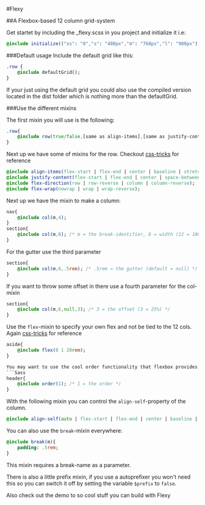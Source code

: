 #Flexy

##A Flexbox-based 12 column grid-system

Get startet by including the _flexy.scss in you project and initialize it i.e:
```Sass
@include initialize(("xs": "0","s": "480px","m": "768px","l": "980px"),true); //breaks / enable prefixing
```

###Default usage
Include the default grid like this:
```Sass
.row {
    @include defaultGrid();
}
```
If your just using the default grid you could also use the compiled version located in the dist folder which is nothing more than the defaultGrid.

###Use the different mixins

The first mixin you will use is the following:
```Sass
.row{
	@include row(true/false,[same as align-items],[same as justify-content]); //true: inline-flex, false: flex | default: false
}
```
Next up we have some of mixins for the row. Checkout [css-tricks](https://css-tricks.com/snippets/css/a-guide-to-flexbox/) for reference

```Sass
@include align-items(flex-start | flex-end | center | baseline | stretch );
@include justify-content(flex-start | flex-end | center | space-between | space-around );
@include flex-direction(row | row-reverse | column | column-reverse);
@include flex-wrap(nowrap | wrap | wrap-reverse);
```

Next up we have the mixin to make a column:
```Sass
nav{
	@include col(m,4);
}
section{
	@include col(m,8); /* m = the break-identifier, 8 = width (12 = 100%, 8 = 66,66%) */
}
```

For the gutter use the third parameter
```Sass
section{
	@include col(m,6,.5rem); /* .5rem = the gutter (default = null) */
}
```

If you want to throw some offset in there use a fourth parameter for the col-mixin
```Sass
section{
	@include col(m,6,null,3); /* 3 = the offset (3 = 25%) */
}
```

Use the `flex`-mixin to specify your own flex and not be tied to the 12 cols. Again [css-tricks](https://css-tricks.com/snippets/css/a-guide-to-flexbox/) for reference
```Sass
aside{
	@include flex(0 1 20rem);
}

You may want to use the cool order functionality that flexbox provides, in this little mixin library you can use ths with the order mixin:
```Sass
header{
	@include order(1); /* 1 = the order */	
}
```

With the following mixin you can control the `align-self`-property of the column.
```Sass
@include align-self(auto | flex-start | flex-end | center | baseline | stretch);
```

You can also use the ```break```-mixin everywhere:
```Sass
@include break(m){
	padding: .5rem;
}
```
This mixin requires a break-name as a parameter.

There is also a little prefix mixin, if you use a autoprefixer you won't need this so you can switch it off by setting the variable `$prefix` to `false`.

Also check out the demo to so cool stuff you can build with Flexy